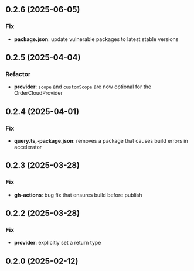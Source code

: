 ## 0.2.6 (2025-06-05)

### Fix

- **package.json**: update vulnerable packages to latest stable versions

## 0.2.5 (2025-04-04)

### Refactor

- **provider**: `scope` and `customScope` are now optional for the OrderCloudProvider

## 0.2.4 (2025-04-01)

### Fix

- **query.ts,-package.json**: removes a package that causes build errors in accelerator

## 0.2.3 (2025-03-28)

### Fix

- **gh-actions**: bug fix that ensures build before publish

## 0.2.2 (2025-03-28)

### Fix

- **provider**: explicitly set a return type

## 0.2.0 (2025-02-12)

